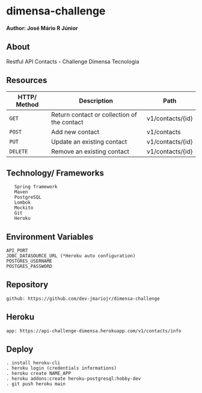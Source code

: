 # dimensa-challenge
#### Author: José Mário R Júnior
## About <a name = "about"></a>

Restful API Contacts - Challenge Dimensa Tecnologia


## Resources

| HTTP/ Method | Description                                 | Path                 |
|--------------|---------------------------------------------|----------------------|
| `GET`        | Return contact or collection of the contact | v1/contacts/{id}     |
| `POST`       | Add new contact                             | v1/contacts          |
| `PUT`        | Update an existing contact                  | v1/contacts/{id}     |
| `DELETE`     | Remove an existing contact                  | v1/contacts/{id}     |

## Technology/ Frameworks

```
   Spring framework
   Maven
   PostgreSQL
   Lombok
   Mockito
   Git
   Heroku
```

## Environment Variables

    API_PORT
    JDBC_DATASOURCE_URL (*Heroku auto configuration)
    POSTGRES_USERNAME
    POSTGRES_PASSWORD
    

## Repository

    github: https://github.com/dev-jmariojr/dimensa-challenge

## Heroku

    app: https://api-challenge-dimensa.herokuapp.com/v1/contacts/info


## Deploy

    . install heroku-cli
    . heroku login (credentials informations) 
    . heroku create NAME_APP
    . heroku addons:create heroku-postgresql:hobby-dev     
    . git push heroku main